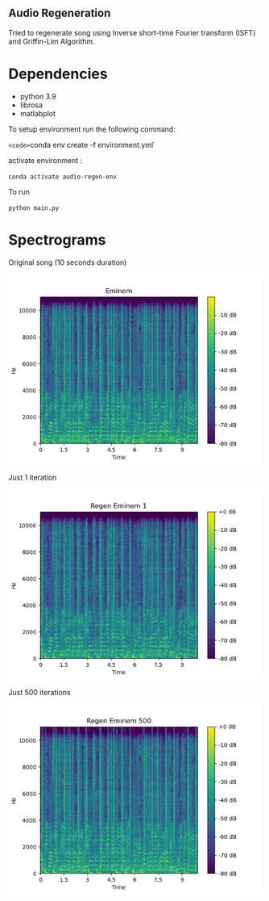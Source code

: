 ## Audio Regeneration

Tried to regenerate song using Inverse short-time Fourier transform (ISFT) and Griffin-Lim Algorithm.

# Dependencies
- python 3.9
- librosa
- matlabplot

To setup environment run the following command:

`<code>`conda env create -f environment.yml`

activate environment :

`conda activate audio-regen-env`

To run

`python main.py`


# Spectrograms 

Original song (10 seconds duration)

![Original song](./spectrograms/Eminem.png)

Just 1 iteration

![Original song](./spectrograms/Regen%20Eminem%201.png)


Just 500 iterations

![Original song](./spectrograms/Regen%20Eminem%20500.png)